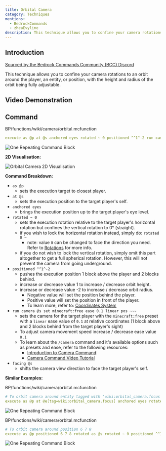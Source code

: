 ```yaml
---
title: Orbital Camera
category: Techniques
mentions:
  - BedrockCommands
  - zheaEvyline
description: This technique allows you to confine your camera rotations to an orbit around the player, an entity, or position, with the height and radius of the orbit being fully adjustable.
---
```


## Introduction

[Sourced by the Bedrock Commands Community (BCC) Discord](https://bedrockcommands.org/)

This technique allows you to confine your camera rotations to an orbit around the player, an entity, or position, with the height and radius of the orbit being fully adjustable.

## Video Demonstration

<YouTubeEmbed
    id="yOlWjTpInFE"
/>

## Command

<CodeHeader>BP/functions/wiki/camera/orbital.mcfunction</CodeHeader>

```yaml
execute as @p at @s anchored eyes rotated ~ 0 positioned ^^1^-2 run camera @s set minecraft:free ease 0.1 linear pos ~~~ facing @s
```
![One Repeating Command Block](/assets/images/commands/command-block-chain/1.png)

**2D Visualisation:**

![Orbital Camera 2D Visualisation](/assets/images/commands/orbital-camera/2d-visualisation.gif)

**Command Breakdown:**

- `as @p`
  - sets the execution target to closest player.
- `at @s`
  - sets the execution position to the target player's self.
- `anchored eyes`
  - brings the execution position up to the target player's eye level.
- `rotated ~ 0`
  - sets the execution rotation relative to the target player's horizontal rotation but confines the vertical rotation to 0° (straight).
  - if you wish to lock the horizontal rotation instead, simply do: `rotated 0 ~`
     - note: value `0` can be changed to face the direction you need. Refer to [Rotations](/commands/selectors#rotation) for more info.
  - if you do not wish to lock the vertical rotation, simply omit this part altogether to get a full spherical rotation. However, this will not prevent the camera from going underground.
- `positioned ^^1^-2`
  - pushes the execution position 1 block above the player and 2 blocks behind.
  - increase or decrease value 1 to increase / decrease orbit height.
  - increase or decrease value -2 to increase / decrease orbit radius.
     - Negative value will set the position behind the player.
     - Positive value will set the position in front of the player.
     - To learn more, refer to: [Coordinates System](/commands/relative-coordinates)
- `run camera @s set minecraft:free ease 0.1 linear pos ~~~`
  - sets the camera for the target player with the `minecraft:free` preset with a `linear` ease value of `0.1` at relative coordinates (1 block above and 2 blocks behind from the target player's sight)
  - To adjust camera movement speed increase / decrease ease value `0.1`
  - To learn about the `/camera` command and it's available options such as presets and ease, refer to the following resources:
     - [Introduction to Camera Command](https://learn.microsoft.com/en-us/minecraft/creator/documents/cameracommandintroduction)
     - [Camera Command Video Tutorial](https://youtu.be/GnYrZlBCyWg)
- `facing @s`
  - shifts the camera view direction to face the target player's self.

**Similar Examples:**

<CodeHeader>BP/functions/wiki/camera/orbital.mcfunction</CodeHeader>

```yaml
# To orbit camera around entity tagged with 'wiki:orbital_camera.focus'
execute as @p at @e[tag=wiki:orbital_camera.focus] anchored eyes rotated as @s rotated ~ 0 positioned ^^1^-5 run camera @s set minecraft:free ease 0.1 linear pos ~~~ facing @e[tag=wiki:orbital_camera.focus]
```
![One Repeating Command Block](/assets/images/commands/command-block-chain/1.png)

<CodeHeader>BP/functions/wiki/camera/orbital.mcfunction</CodeHeader>

```yaml
# To orbit camera around position 6 7 8
execute as @p positioned 6 7 8 rotated as @s rotated ~ 0 positioned ^^1^-5 run camera @s set minecraft:free ease 0.1 linear pos ~~~ facing 6 7 8
```
![One Repeating Command Block](/assets/images/commands/command-block-chain/1.png)

